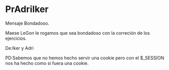 # PrAdriIker

Mensaje Bondadoso.

Maese LeGon le rogamos que sea bondadoso con la correción de los ejercicios.

De:Iker y Adri

PD:Sabemos que no hemos hecho servir una cookie pero con el $_SESSION nos ha hecho como si fuera una cookie.
